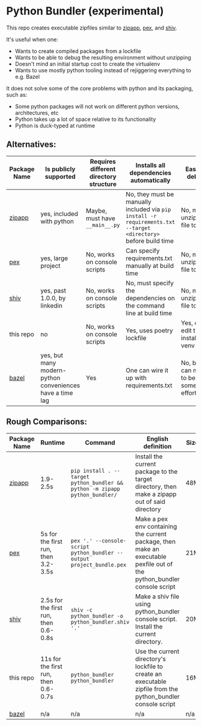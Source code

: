 # Python Bundler (experimental)

This repo creates executable zipfiles similar to
[zipapp](https://docs.python.org/3/library/zipapp.html),
[pex](https://docs.pex-tool.org/index.html),
and 
[shiv](https://github.com/linkedin/shiv).

It's useful when one:
- Wants to create compiled packages from a lockfile
- Wants to be able to debug the resulting environment without unzipping
- Doesn't mind an initial startup cost to create the virtualenv
- Wants to use mostly python tooling instead of rejiggering everything to e.g.
  Bazel

It does not solve some of the core problems with python and its packaging, such
as:
- Some python packages will not work on different python versions,
  architectures, etc
- Python takes up a lot of space relative to its functionality
- Python is duck-typed at runtime

## Alternatives:
| Package Name                                                                  | Is publicly supported                                    | Requires different directory structure | Installs all dependencies automatically                                                                         | Easy to debug                              |
| ---                                                                           | ---                                                      | ---                                    | ---                                                                                                             | ---                                        |
| [zipapp](https://docs.python.org/3/library/zipapp.html)                       | yes, included with python                                | Maybe, must have `__main__.py`         | No, they must be manually included via `pip install -r requirements.txt --target <directory>` before build time | No, must unzip the file to edit            |
| [pex](https://docs.pex-tool.org/index.html)                                   | yes, large project                                       | No, works on console scripts           | Can specify requirements.txt manually at build time                                                             | No, must unzip the file to edit            |
| [shiv](https://github.com/linkedin/shiv)                                      | yes, past 1.0.0, by linkedin                             | No, works on console scripts           | No, must specify the dependencies on the command line at build time                                             | No, must unzip the file to edit            |
| this repo                                                                     | no                                                       | No, works on console scripts           | Yes, uses poetry lockfile                                                                                       | Yes, can edit the installation venv        |
| [bazel](https://rules-python.readthedocs.io/en/latest/pypi-dependencies.html) | yes, but many modern-python conveniences have a time lag | Yes                                    | One can wire it up with requirements.txt                                                                        | No, but it can made to be with some effort |

## Rough Comparisons:
| Package Name                                                                  | Runtime                               | Command                                                                     | English definition                                                                                                      | Size |
| ---                                                                           | ---                                   | ---                                                                         | ---                                                                                                                     | ---  |
| [zipapp](https://docs.python.org/3/library/zipapp.html)                       | 1.9-2.5s                              | `pip install . --target python_bundler && python -m zipapp python_bundler/` | Install the current package to the target directory, then make a zipapp out of said directory                           | 48M  |
| [pex](https://docs.pex-tool.org/index.html)                                   | 5s for the first run, then 3.2-3.5s   | `pex '.' --console-script python_bundler --output project_bundle.pex`       | Make a pex env containing the current package, then make an executable pexfile out of the python_bundler console script | 21M  |
| [shiv](https://github.com/linkedin/shiv)                                      | 2.5s for the first run, then 0.6-0.8s | `shiv -c python_bundler -o python_bundler.shiv '.'`                         | Make a shiv file using python_bundler console script. Install the current directory.                                    | 20M  |
| this repo                                                                     | 11s for the first run, then 0.6-0.7s  | `python_bundler python_bundler`                                             | Use the current directory's lockfile to create an executable zipfile from the python_bundler console script             | 16M  |
| [bazel](https://rules-python.readthedocs.io/en/latest/pypi-dependencies.html) | n/a                                   | n/a                                                                         | n/a                                                                                                                     | n/a  |
